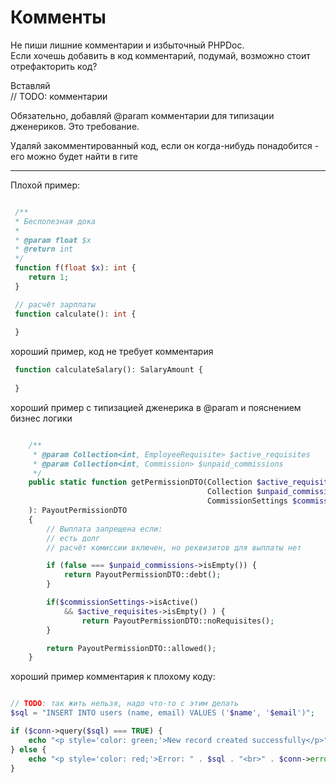 # Комменты

Не пиши лишние комментарии и избыточный PHPDoc.  
Если хочешь добавить в код комментарий, подумай, возможно стоит отрефакторить код?

Вставляй  
// TODO: комментарии  

Обязательно, добавляй @param комментарии для типизации дженериков. Это требование.

Удаляй закомментированный код, если он когда-нибудь понадобится - его можно будет найти в гите

---

Плохой пример:
```php

 /**
 * Бесполезная дока
 * 
 * @param float $x
 * @return int
 */
 function f(float $x): int {
    return 1;
 }

 // расчёт зарплаты
 function calculate(): int {
 
 }
```

хороший пример, код не требует комментария
```php
 function calculateSalary(): SalaryAmount {
 
 }
```


хороший пример с типизацией дженерика в @param и пояснением бизнес логики
```php

    /**
     * @param Collection<int, EmployeeRequisite> $active_requisites
     * @param Collection<int, Commission> $unpaid_commissions
     */
    public static function getPermissionDTO(Collection $active_requisites,
                                            Collection $unpaid_commissions,
                                            CommissionSettings $commissionSettings
    ): PayoutPermissionDTO
    {
        // Выплата запрещена если:
        // есть долг
        // расчёт комиссии включен, но реквизитов для выплаты нет

        if (false === $unpaid_commissions->isEmpty()) {
            return PayoutPermissionDTO::debt();
        }

        if($commissionSettings->isActive()
            && $active_requisites->isEmpty() ) {
                return PayoutPermissionDTO::noRequisites();
        }

        return PayoutPermissionDTO::allowed();
    }
```


хороший пример комментария к плохому коду:
```php

// TODO: так жить нельзя, надо что-то с этим делать
$sql = "INSERT INTO users (name, email) VALUES ('$name', '$email')";

if ($conn->query($sql) === TRUE) {
    echo "<p style='color: green;'>New record created successfully</p>";
} else {
    echo "<p style='color: red;'>Error: " . $sql . "<br>" . $conn->error . "</p>";
}

```



